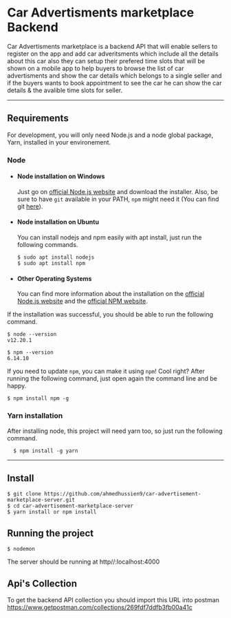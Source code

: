# Car Advertisments marketplace Backend

Car Advertisments marketplace is a backend API that will enable sellers to register on the app and add car adveritsments which include all the details about this car also they can setup their prefered time slots that will be shown on a mobile app to help buyers to browse the list of car advertisments and show the car details which belongs to a single seller and if the buyers wants to book appointment to see the car he can show the car details & the avalible time slots for seller.   

---
## Requirements

For development, you will only need Node.js and a node global package, Yarn, installed in your environement.

### Node
- #### Node installation on Windows

  Just go on [official Node.js website](https://nodejs.org/) and download the installer.
Also, be sure to have `git` available in your PATH, `npm` might need it (You can find git [here](https://git-scm.com/)).

- #### Node installation on Ubuntu

  You can install nodejs and npm easily with apt install, just run the following commands.

      $ sudo apt install nodejs
      $ sudo apt install npm

- #### Other Operating Systems
  You can find more information about the installation on the [official Node.js website](https://nodejs.org/) and the [official NPM website](https://npmjs.org/).

If the installation was successful, you should be able to run the following command.

    $ node --version
    v12.20.1

    $ npm --version
    6.14.10

If you need to update `npm`, you can make it using `npm`! Cool right? After running the following command, just open again the command line and be happy.

    $ npm install npm -g

###
### Yarn installation
  After installing node, this project will need yarn too, so just run the following command.

      $ npm install -g yarn

---

## Install

    $ git clone https://github.com/ahmedhussien9/car-advertisement-marketplace-server.git
    $ cd car-advertisement-marketplace-server
    $ yarn install or npm install


## Running the project

    $ nodemon
    
The server should be running at http//:localhost:4000

## Api's Collection 

To get the backend API collection you should import this URL into postman https://www.getpostman.com/collections/269fdf7ddfb3fb00a41c


